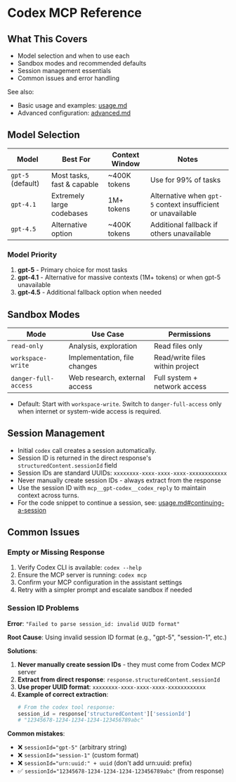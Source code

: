 # Codex MCP Reference

## What This Covers

- Model selection and when to use each
- Sandbox modes and recommended defaults
- Session management essentials
- Common issues and error handling

See also:

- Basic usage and examples: [usage.md](./usage.md)
- Advanced configuration: [advanced.md](./advanced.md)

## Model Selection

| Model             | Best For                   | Context Window | Notes                                                        |
|-------------------|----------------------------|----------------|--------------------------------------------------------------|
| `gpt-5` (default) | Most tasks, fast & capable | ~400K tokens   | Use for 99% of tasks                                         |
| `gpt-4.1`         | Extremely large codebases  | 1M+ tokens     | Alternative when `gpt-5` context insufficient or unavailable |
| `gpt-4.5`         | Alternative option         | ~400K tokens   | Additional fallback if others unavailable                    |

### Model Priority

1. **gpt-5** - Primary choice for most tasks
2. **gpt-4.1** - Alternative for massive contexts (1M+ tokens) or when gpt-5 unavailable
3. **gpt-4.5** - Additional fallback option when needed

## Sandbox Modes

| Mode                 | Use Case                      | Permissions                     |
|----------------------|-------------------------------|---------------------------------|
| `read-only`          | Analysis, exploration         | Read files only                 |
| `workspace-write`    | Implementation, file changes  | Read/write files within project |
| `danger-full-access` | Web research, external access | Full system + network access    |

- Default: Start with `workspace-write`. Switch to `danger-full-access` only when internet or system-wide access is
  required.

## Session Management

- Initial `codex` call creates a session automatically.
- Session ID is returned in the direct response's `structuredContent.sessionId` field
- Session IDs are standard UUIDs: `xxxxxxxx-xxxx-xxxx-xxxx-xxxxxxxxxxxx`
- Never manually create session IDs - always extract from the response
- Use the session ID with `mcp__gpt-codex__codex_reply` to maintain context across turns.
- For the code snippet to continue a session, see: [usage.md#continuing-a-session](./usage.md#continuing-a-session)

## Common Issues

### Empty or Missing Response

1. Verify Codex CLI is available: `codex --help`
2. Ensure the MCP server is running: `codex mcp`
3. Confirm your MCP configuration in the assistant settings
4. Retry with a simpler prompt and escalate sandbox if needed

### Session ID Problems

**Error**:
`"Failed to parse session_id: invalid UUID format"`

**Root Cause**: Using invalid session ID format (e.g., "gpt-5", "session-1", etc.)

**Solutions**:

1. **Never manually create session IDs** - they must come from Codex MCP server
2. **Extract from direct response**: `response.structuredContent.sessionId`
3. **Use proper UUID format**: `xxxxxxxx-xxxx-xxxx-xxxx-xxxxxxxxxxxx`
4. **Example of correct extraction**:
   ```python
   # From the codex tool response:
   session_id = response['structuredContent']['sessionId']
   # "12345678-1234-1234-1234-123456789abc"
   ```

**Common mistakes**:

- ❌ `sessionId="gpt-5"` (arbitrary string)
- ❌ `sessionId="session-1"` (custom format)
- ❌ `sessionId="urn:uuid:" + uuid` (don't add urn:uuid: prefix)
- ✅ `sessionId="12345678-1234-1234-1234-123456789abc"` (from response)